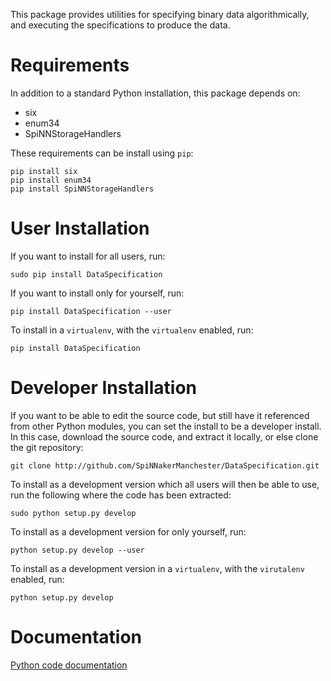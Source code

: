 This package provides utilities for specifying binary data algorithmically,
and executing the specifications to produce the data.

Requirements
============
In addition to a standard Python installation, this package depends on:
 
 - six
 - enum34
 - SpiNNStorageHandlers

These requirements can be install using `pip`:

    pip install six
    pip install enum34
    pip install SpiNNStorageHandlers

User Installation
=================
If you want to install for all users, run:

    sudo pip install DataSpecification

If you want to install only for yourself, run:

    pip install DataSpecification --user

To install in a `virtualenv`, with the `virtualenv` enabled, run:

    pip install DataSpecification

Developer Installation
======================
If you want to be able to edit the source code, but still have it referenced
from other Python modules, you can set the install to be a developer install.
In this case, download the source code, and extract it locally, or else clone
the git repository:

    git clone http://github.com/SpiNNakerManchester/DataSpecification.git

To install as a development version which all users will then be able to use,
run the following where the code has been extracted:

    sudo python setup.py develop

To install as a development version for only yourself, run:

    python setup.py develop --user

To install as a development version in a `virtualenv`, with the `virutalenv`
enabled, run:

    python setup.py develop

Documentation
=============
[Python code documentation](http://dataspecification.readthedocs.io)